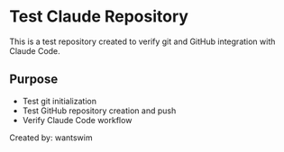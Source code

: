 # Test Claude Repository

This is a test repository created to verify git and GitHub integration with Claude Code.

## Purpose
- Test git initialization
- Test GitHub repository creation and push
- Verify Claude Code workflow

Created by: wantswim